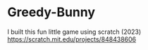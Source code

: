 # Greedy-Bunny
I built this fun little game using scratch (2023)
https://scratch.mit.edu/projects/848438606
